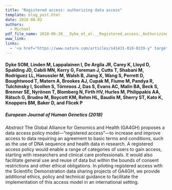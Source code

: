 ```yaml
---
title: "Registered access: authorizing data access"
template: blog_post.html 
date: 2018-08-02
authors: 
  - Michael
pdf_file_name: 2018-06-20___Dyke_et_al.__Registered_access._Authorizing_data_access__EurJorHumGen.pdf
www_link: 
links: 
  - '<a href="https://www.nature.com/articles/s41431-018-0219-y" target="_blank">European Journal of Human Genetics</a>'
---
```


#### Dyke SOM, Linden M, Lappalainen I, De Argila JR, Carey K, Lloyd D, Spalding JD, Cabili MN, Kerry G, Foreman J, Cutts T, Shabani M, Rodriguez LL, Haeussler M, Walsh B, Jiang X, Wang S, Perrett D, Boughtwood T, Matern A, Brookes AJ, Cupak M, Fiume M, Pandya R, Tulchinsky I, Scollen S, Törnroos J, Das S, Evans AC, Malin BA, Beck S, Brenner SE, Nyrönen T, Blomberg N, Firth HV, Hurles M, Philippakis AA, Rätsch G, Brudno M, Boycott KM, Rehm HL, Baudis M, Sherry ST, Kato K, Knoppers BM, Baker D, and Flicek P 
##### European Journal of Human Genetics (2018)

<!--  CONTENT  -->
<!--more-->

*Abstract* The Global Alliance for Genomics and Health (GA4GH) proposes a data access policy model—“registered access”—to increase and improve access to data requiring an agreement to basic terms and conditions, such as the use of DNA sequence and health data in research. A registered access policy would enable a range of categories of users to gain access, starting with researchers and clinical care professionals. It would also facilitate general use and reuse of data but within the bounds of consent restrictions and other ethical obligations. In piloting registered access with the Scientific Demonstration data sharing projects of GA4GH, we provide additional ethics, policy and technical guidance to facilitate the implementation of this access model in an international setting.
